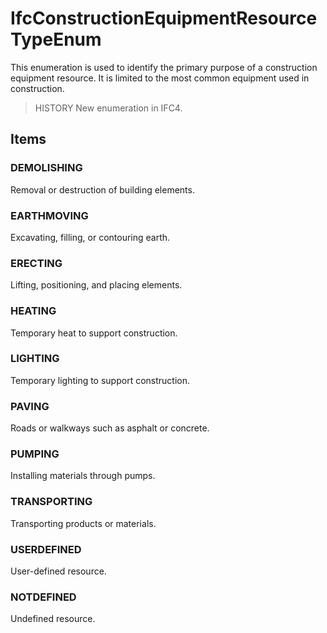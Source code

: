# IfcConstructionEquipmentResourceTypeEnum

This enumeration is used to identify the primary purpose of a construction equipment resource. It is limited to the most common equipment used in construction.<!-- end of definition -->

> HISTORY New enumeration in IFC4.

## Items

### DEMOLISHING
Removal or destruction of building elements.

### EARTHMOVING
Excavating, filling, or contouring earth.

### ERECTING
Lifting, positioning, and placing elements.

### HEATING
Temporary heat to support construction.

### LIGHTING
Temporary lighting to support construction.

### PAVING
Roads or walkways such as asphalt or concrete.

### PUMPING
Installing materials through pumps.

### TRANSPORTING
Transporting products or materials.

### USERDEFINED
User-defined resource.

### NOTDEFINED
Undefined resource.
